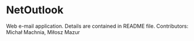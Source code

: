 # NetOutlook
Web e-mail application. Details are contained in README file. Contributors: Michał Machnia, Miłosz Mazur
